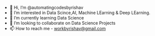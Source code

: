 - 👋 Hi, I’m @automatingcodesbyrishav
- 👀 I’m interested in Data Scince,AI, Machine LEarning & Deep LEarning.
- 🌱 I’m currently learning Data Science
- 💞️ I’m looking to collaborate on Data Science Projects
- 📫 How to reach me - workbyrishav@gmail.com

<!---
automatingcodesbyrishav/automatingcodesbyrishav is a ✨ special ✨ repository because its `README.md` (this file) appears on your GitHub profile.
You can click the Preview link to take a look at your changes.
--->
